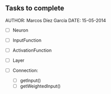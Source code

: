 ## Tasks to complete

AUTHOR: Marcos Díez García
DATE:	15-05-2014


- [ ] Neuron

- [ ] InputFunction

- [ ] ActivationFunction

- [ ] Layer

- [ ] Connection:
	
	- [ ] getInput()
	- [ ] getWeightedInput()
